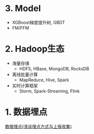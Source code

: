 
# 3. Model
- XGBoost梯度提升树, GBDT
- FM/FFM

# 2. Hadoop生态

- 海量存储
  - HDFS, HBase, MongoDB, RocksDB
- 离线批量计算
  - MapReduce, Hive, Spark
- 实时计算框架
  - Storm, Spark-Streaming, Flink
  
# 1. 数据埋点

[数据埋点(浅谈埋点方式与上报收集)](https://www.jianshu.com/p/58063f964820)
